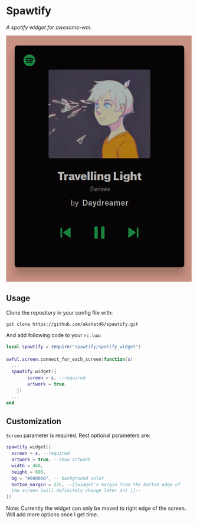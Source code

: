# Spawtify
*A spotify widget for awesome-wm.*

![screenshot](https://github.com/akshat46/spawtify/blob/master/screenshots/spawtify-screenshot.png)

## Usage
Clone the repository in your config file with:

```
git clone https://github.com/akshat46/spawtify.git
```

And add following code to your `rc.lua`: 

```Lua
local spawtify = require("spawtify/spotify_widget")

awful.screen.connect_for_each_screen(function(s)
  ...
  spawtify.widget({
        screen = s, --required
        artwork = true,
    })
  ...
end
```

## Customization

`Screen` parameter is required. Rest optional parameters are: 

```Lua
spawtify.widget({
  screen = s, --required
  artwork = true, --show artwork
  width = 460, 
  height = 600,
  bg = "#000000", -- background color
  bottom_margin = 225, --[[widget's margin from the bottom edge of 
  the screen (will definitely change later on) ]]--
})
```

Note: Currently the widget can only be moved to right edge of the screen. Will add more options once I get time.
